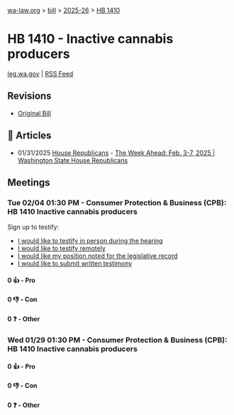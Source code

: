 [wa-law.org](/) > [bill](/bill/) > [2025-26](/bill/2025-26/) > [HB 1410](/bill/2025-26/hb/1410/)

# HB 1410 - Inactive cannabis producers
[leg.wa.gov](https://app.leg.wa.gov/billsummary?BillNumber=1410&Year=2025&Initiative=false) | [RSS Feed](./rss.xml)

## Revisions
* [Original Bill](1/)

## 📰 Articles
* 01/31/2025 [House Republicans](/org/house_republicans/) - [The Week Ahead: Feb. 3-7, 2025 | Washington State House Republicans](https://houserepublicans.wa.gov/week/the-week-ahead-feb-3-7-2025/#:~:text=HB%201410)

## Meetings
### Tue 02/04 01:30 PM - Consumer Protection & Business (CPB): HB 1410 Inactive cannabis producers
Sign up to testify:
* [I would like to testify in person during the hearing](https://app.leg.wa.gov/csi/Testifier/Add?chamber=House&mId=32629&aId=162411&caId=25383&tId=1)
* [I would like to testify remotely](https://app.leg.wa.gov/csi/Testifier/Add?chamber=House&mId=32629&aId=162411&caId=25383&tId=2)
* [I would like my position noted for the legislative record](https://app.leg.wa.gov/csi/Testifier/Add?chamber=House&mId=32629&aId=162411&caId=25383&tId=3)
* [I would like to submit written testimony](https://app.leg.wa.gov/csi/Testifier/Add?chamber=House&mId=32629&aId=162411&caId=25383&tId=4)

#### 0 👍 - Pro

#### 0 👎 - Con

#### 0 ❓ - Other

### Wed 01/29 01:30 PM - Consumer Protection & Business (CPB): HB 1410 Inactive cannabis producers
#### 0 👍 - Pro

#### 0 👎 - Con

#### 0 ❓ - Other
